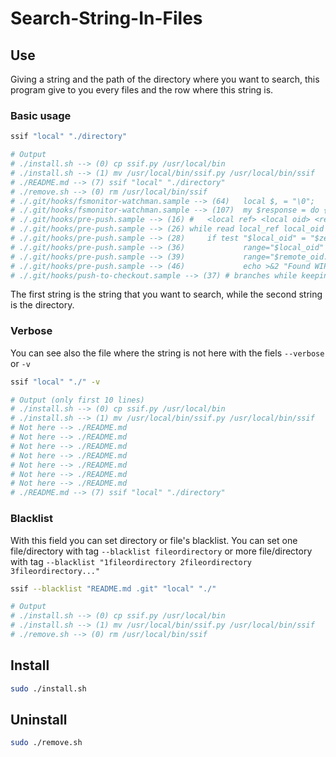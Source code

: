 # Search-String-In-Files

## Use
Giving a string and the path of the directory where you want to search, this program give to you every files and the row where this string is.

### Basic usage
``` bash
ssif "local" "./directory"

# Output
# ./install.sh --> (0) cp ssif.py /usr/local/bin
# ./install.sh --> (1) mv /usr/local/bin/ssif.py /usr/local/bin/ssif
# ./README.md --> (7) ssif "local" "./directory"
# ./remove.sh --> (0) rm /usr/local/bin/ssif
# ./.git/hooks/fsmonitor-watchman.sample --> (64) 	local $, = "\0";
# ./.git/hooks/fsmonitor-watchman.sample --> (107) 	my $response = do {local $/; <CHLD_OUT>};
# ./.git/hooks/pre-push.sample --> (16) #   <local ref> <local oid> <remote ref> <remote oid>
# ./.git/hooks/pre-push.sample --> (26) while read local_ref local_oid remote_ref remote_oid
# ./.git/hooks/pre-push.sample --> (28) 	if test "$local_oid" = "$zero"
# ./.git/hooks/pre-push.sample --> (36) 			range="$local_oid"
# ./.git/hooks/pre-push.sample --> (39) 			range="$remote_oid..$local_oid"
# ./.git/hooks/pre-push.sample --> (46) 			echo >&2 "Found WIP commit in $local_ref, not pushing"
# ./.git/hooks/push-to-checkout.sample --> (37) # branches while keeping the local changes in the working tree that do

```
The first string is the string that you want to search, while the second string is the directory.

### Verbose
You can see also the file where the string is not here with the fiels `--verbose` or `-v`
``` bash
ssif "local" "./" -v 

# Output (only first 10 lines)
# ./install.sh --> (0) cp ssif.py /usr/local/bin
# ./install.sh --> (1) mv /usr/local/bin/ssif.py /usr/local/bin/ssif
# Not here --> ./README.md
# Not here --> ./README.md
# Not here --> ./README.md
# Not here --> ./README.md
# Not here --> ./README.md
# Not here --> ./README.md
# Not here --> ./README.md
# ./README.md --> (7) ssif "local" "./directory"
```

### Blacklist
With this field you can set directory or file's blacklist. You can set one file/directory with tag `--blacklist fileordirectory` or more file/directory with tag `--blacklist "1fileordirectory 2fileordirectory 3fileordirectory..."`
``` bash
ssif --blacklist "README.md .git" "local" "./"

# Output 
# ./install.sh --> (0) cp ssif.py /usr/local/bin
# ./install.sh --> (1) mv /usr/local/bin/ssif.py /usr/local/bin/ssif
# ./remove.sh --> (0) rm /usr/local/bin/ssif
```


## Install
``` bash
sudo ./install.sh
```

## Uninstall
``` bash
sudo ./remove.sh
```
